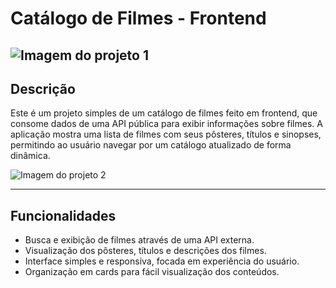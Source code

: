 # Catálogo de Filmes - Frontend

![Imagem do projeto 1](https://github.com/user-attachments/assets/ebdfc6d5-51d1-4381-8878-914581c5d4a9)  
---

## Descrição

Este é um projeto simples de um catálogo de filmes feito em frontend, que consome dados de uma API pública para exibir informações sobre filmes. A aplicação mostra uma lista de filmes com seus pôsteres, títulos e sinopses, permitindo ao usuário navegar por um catálogo atualizado de forma dinâmica.


![Imagem do projeto 2](https://github.com/user-attachments/assets/b1a6c5e0-ef5c-490b-94f6-ccac04b06134)

---

## Funcionalidades

- Busca e exibição de filmes através de uma API externa.
- Visualização dos pôsteres, títulos e descrições dos filmes.
- Interface simples e responsiva, focada em experiência do usuário.
- Organização em cards para fácil visualização dos conteúdos.
